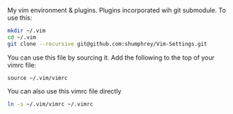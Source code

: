 My vim environment & plugins. Plugins incorporated wih git submodule.
To use this:

```bash
mkdir ~/.vim
cd ~/.vim
git clone --recursive git@github.com:shumphrey/Vim-Settings.git
```

You can use this file by sourcing it. Add the following to the top of your vimrc file:

```
source ~/.vim/vimrc
```

You can also use this vimrc file directly

```bash
ln -s ~/.vim/vimrc ~/.vimrc
```
